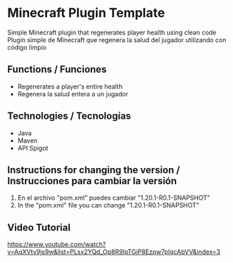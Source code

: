 # Minecraft Plugin Template
Simple Minecraft plugin that regenerates player health using clean code  
Plugin simple de Minecraft que regenera la salud del jugador utilizando con código limpio

## Functions / Funciones 
-  Regenerates a player's entire health
-  Regenera la salud entera a un jugador
## Technologies / Tecnologías
- Java
- Maven
- API Spigot

## Instructions for changing the version / Instrucciones para cambiar la versión

1. En el archivo "pom.xml" puedes cambiar "<version>1.20.1-R0.1-SNAPSHOT</version>"
1. In the "pom.xml" file you can change "<version>1.20.1-R0.1-SNAPSHOT</version>"


## Video Tutorial
https://www.youtube.com/watch?v=AqXVtv9js9w&list=PLsx2YQd_Op8R9IpTGiP8Ezpw7pIqcAbVV&index=3